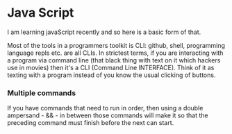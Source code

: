 # Java Script

I am learning javaScript recently and so here is a basic form of that.

Most of the tools in a programmers toolkit is CLI: github, shell, programming language repls etc. are all CLIs. In strictest terms, if you are interacting with a program via command line (that black thing with text on it which hackers use in movies) then it's a CLI (Command Line INTERFACE).
Think of it as texting with a program instead of you know the usual clicking of buttons.


### Multiple commands
If you have commands that need to run in order, then using a double ampersand - && - in between those commands will make it so that the preceding command must finish before the next can start.

